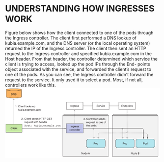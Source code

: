 # UNDERSTANDING HOW INGRESSES WORK
Figure below shows how the client connected to one of the pods through the Ingress
controller. The client first performed a DNS lookup of kubia.example.com, and the
DNS server (or the local operating system) returned the IP of the Ingress controller.
The client then sent an HTTP request to the Ingress controller and specified
kubia.example.com in the Host header. From that header, the controller determined
which service the client is trying to access, looked up the pod IPs through the End-
points object associated with the service, and forwarded the client’s request to one of
the pods.
As you can see, the Ingress controller didn’t forward the request to the service. It
only used it to select a pod. Most, if not all, controllers work like this.
![](../images/ingress3.png)